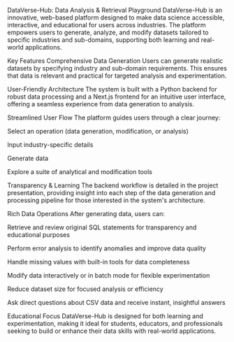 DataVerse-Hub: Data Analysis & Retrieval Playground
DataVerse-Hub is an innovative, web-based platform designed to make data science accessible, interactive, and educational for users across industries. The platform empowers users to generate, analyze, and modify datasets tailored to specific industries and sub-domains, supporting both learning and real-world applications.

Key Features
Comprehensive Data Generation
Users can generate realistic datasets by specifying industry and sub-domain requirements. This ensures that data is relevant and practical for targeted analysis and experimentation.

User-Friendly Architecture
The system is built with a Python backend for robust data processing and a Next.js frontend for an intuitive user interface, offering a seamless experience from data generation to analysis.

Streamlined User Flow
The platform guides users through a clear journey:

Select an operation (data generation, modification, or analysis)

Input industry-specific details

Generate data

Explore a suite of analytical and modification tools

Transparency & Learning
The backend workflow is detailed in the project presentation, providing insight into each step of the data generation and processing pipeline for those interested in the system's architecture.

Rich Data Operations
After generating data, users can:

Retrieve and review original SQL statements for transparency and educational purposes

Perform error analysis to identify anomalies and improve data quality

Handle missing values with built-in tools for data completeness

Modify data interactively or in batch mode for flexible experimentation

Reduce dataset size for focused analysis or efficiency

Ask direct questions about CSV data and receive instant, insightful answers

Educational Focus
DataVerse-Hub is designed for both learning and experimentation, making it ideal for students, educators, and professionals seeking to build or enhance their data skills with real-world applications.